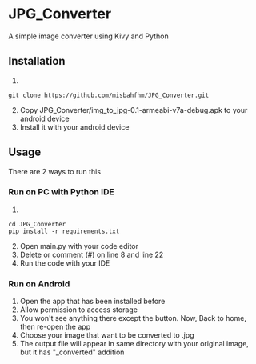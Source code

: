# JPG_Converter
A simple image converter using Kivy and Python

## Installation
1.
```
git clone https://github.com/misbahfhm/JPG_Converter.git
```
2. Copy JPG_Converter/img_to_jpg-0.1-armeabi-v7a-debug.apk to your android device
3. Install it with your android device

## Usage
There are 2 ways to run this

### Run on PC with Python IDE
1.
```
cd JPG_Converter
pip install -r requirements.txt
```
2. Open main.py with your code editor
3. Delete or comment (#) on line 8 and line 22
4. Run the code with your IDE

### Run on Android
1. Open the app that has been installed before
2. Allow permission to access storage
3. You won't see anything there except the button. Now, Back to home, then re-open the app
4. Choose your image that want to be converted to .jpg
5. The output file will appear in same directory with your original image, but it has "_converted" addition 
